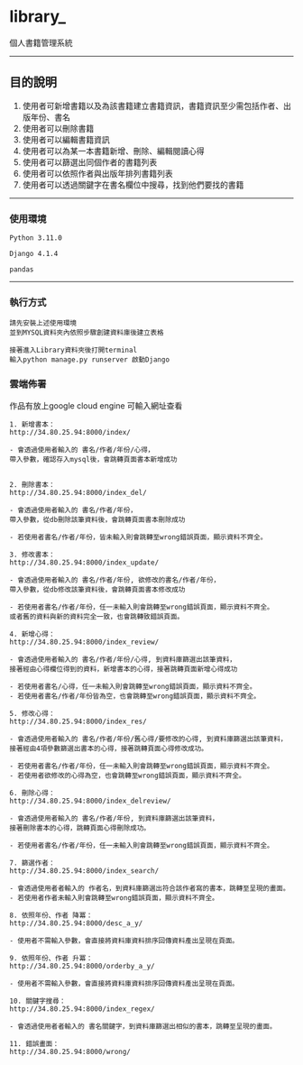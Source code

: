 # library_
個⼈書籍管理系統

-----
## 目的說明

1. 使⽤者可新增書籍以及為該書籍建立書籍資訊，書籍資訊⾄少需包括作者、出版年份、書名
2. 使⽤者可以刪除書籍
3. 使⽤者可以編輯書籍資訊
4. 使⽤者可以為某⼀本書籍新增、刪除、編輯閱讀⼼得
5. 使⽤者可以篩選出同個作者的書籍列表
6. 使⽤者可以依照作者與出版年排列書籍列表
7. 使⽤者可以透過關鍵字在書名欄位中搜尋，找到他們要找的書籍
-----

### 使用環境

`Python 3.11.0`

`Django 4.1.4`

`pandas `

-----

### 執行方式

```
請先安裝上述使用環境
並到MYSQL資料夾內依照步驟創建資料庫後建立表格

接著進入Library資料夾後打開terminal 
輸入python manage.py runserver 啟動Django

```

### 雲端佈署

作品有放上google cloud engine
可輸入網址查看
```
1. 新增書本：
http://34.80.25.94:8000/index/

- 會透過使用者輸入的 書名/作者/年份/心得，
帶入參數，確認存入mysql後，會跳轉頁面書本新增成功


2. 刪除書本：
http://34.80.25.94:8000/index_del/

- 會透過使用者輸入的 書名/作者/年份，
帶入參數，從db刪除該筆資料後，會跳轉頁面書本刪除成功

- 若使用者書名/作者/年份，皆未輸入則會跳轉至wrong錯誤頁面，顯示資料不齊全。

3. 修改書本：
http://34.80.25.94:8000/index_update/

- 會透過使用者輸入的 書名/作者/年份, 欲修改的書名/作者/年份，
帶入參數，從db修改該筆資料後，會跳轉頁面書本修改成功

- 若使用者書名/作者/年份，任一未輸入則會跳轉至wrong錯誤頁面，顯示資料不齊全。
或者舊的資料與新的資料完全一致，也會跳轉致錯誤頁面。

4. 新增心得：
http://34.80.25.94:8000/index_review/

- 會透過使用者輸入的 書名/作者/年份/心得, 到資料庫篩選出該筆資料，
接著經由心得欄位得到的資料，新增書本的心得，接著跳轉頁面新增心得成功

- 若使用者書名/心得，任一未輸入則會跳轉至wrong錯誤頁面，顯示資料不齊全。
- 若使用者書名/作者/年份皆為空，也會跳轉至wrong錯誤頁面，顯示資料不齊全。

5. 修改心得：
http://34.80.25.94:8000/index_res/

- 會透過使用者輸入的 書名/作者/年份/舊心得/要修改的心得, 到資料庫篩選出該筆資料，
接著經由4項參數篩選出書本的心得，接著跳轉頁面心得修改成功。

- 若使用者書名/作者/年份，任一未輸入則會跳轉至wrong錯誤頁面，顯示資料不齊全。
- 若使用者欲修改的心得為空，也會跳轉至wrong錯誤頁面，顯示資料不齊全。

6. 刪除心得：
http://34.80.25.94:8000/index_delreview/

- 會透過使用者輸入的 書名/作者/年份, 到資料庫篩選出該筆資料，
接著刪除書本的心得，跳轉頁面心得刪除成功。

- 若使用者書名/作者/年份，任一未輸入則會跳轉至wrong錯誤頁面，顯示資料不齊全。

7. 篩選作者：
http://34.80.25.94:8000/index_search/

- 會透過使用者者輸入的 作者名，到資料庫篩選出符合該作者寫的書本，跳轉至呈現的畫面。
- 若使用者作者未輸入則會跳轉至wrong錯誤頁面，顯示資料不齊全。

8. 依照年份、作者 降冪：
http://34.80.25.94:8000/desc_a_y/

- 使用者不需輸入參數，會直接將資料庫資料排序回傳資料產出呈現在頁面。

9. 依照年份、作者 升冪：
http://34.80.25.94:8000/orderby_a_y/

- 使用者不需輸入參數，會直接將資料庫資料排序回傳資料產出呈現在頁面。

10. 關鍵字搜尋：
http://34.80.25.94:8000/index_regex/

- 會透過使用者者輸入的 書名關鍵字，到資料庫篩選出相似的書本，跳轉至呈現的畫面。

11. 錯誤畫面：
http://34.80.25.94:8000/wrong/

```


